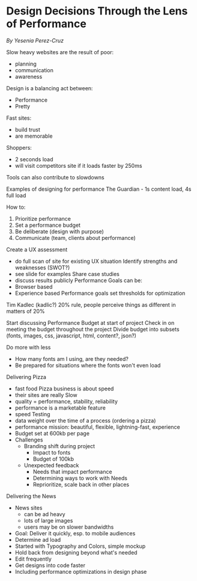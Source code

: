 Design Decisions Through the Lens of Performance
================================================
*By Yesenia Perez-Cruz*

Slow heavy websites are the result of poor:
- planning
- communication
- awareness

Design is a balancing act between:
- Performance
- Pretty

Fast sites:
- build trust
- are memorable

Shoppers:
- 2 seconds load
- will visit competitors site if it loads faster by 250ms

Tools can also contribute to slowdowns

Examples of designing for performance
The Guardian - 1s content load, 4s full load

How to:
1. Prioritize performance
2. Set a performance budget
3. Be deliberate (design with purpose)
4. Communicate (team, clients about performance)

Create a UX assessment
- do full scan of site for existing UX situation
Identify strengths and weaknesses (SWOT?)
- see slide for examples
Share case studies
- discuss results publicly
Performance Goals can be:
- Browser based
- Experience based
Performance goals set thresholds for optimization

Tim Kadlec (kadlic?)
20% rule, people perceive things as different in matters of 20%

Start discussing Performance Budget at start of project
Check in on meeting the budget throughout the project
Divide budget into subsets (fonts, images, css, javascript, html, content?, json?)

Do more with less
- How many fonts am I using, are they needed?
- Be prepared for situations where the fonts won't even load

Delivering Pizza
- fast food Pizza business is about speed
- their sites are really Slow
- quality = performance, stability, reliability
- performance is a marketable feature
- speed Testing
- data weight over the time of a process (ordering a pizza)
- performance mission: beautiful, flexible, lightning-fast, experience
- Budget set at 600kb per page
- Challenges
  - Branding shift during project
    - Impact to fonts
    - Budget of 100kb
  - Unexpected feedback
    - Needs that impact performance
    - Determining ways to work with Needs
    - Reprioritize, scale back in other places

Delivering the News
- News sites
  - can be ad heavy
  - lots of large images
  - users may be on slower bandwidths
- Goal: Deliver it quickly, esp. to mobile audiences
- Determine ad load
- Started with Typography and Colors, simple mockup
- Hold back from designing beyond what's needed
- Edit frequently
- Get designs into code faster
- Including performance optimizations in design phase
